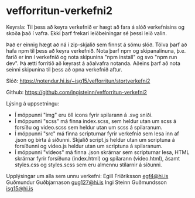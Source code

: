 # vefforritun-verkefni2
Keyrsla:
Til þess að keyra verkefnið er hægt að fara á slóð verkefnisins og skoða það í vafra. Ekki þarf frekari leiðbeiningar sé þessi leið valin.

Það er einnig hægt að ná í zip-skjalið sem finnst á sömu slóð.
Tölva þarf að hafa npm til þess að keyra verkefnið.
Nota þarf npm og skipanalínuna, þ.e. farið er inn í verkefnið og
nota skipunina "npm install" og svo "npm run dev".
Þá ætti forritið að keyrast á aðalvafra notanda. Aðeins þarf að nota seinni skipunina til þess að opna verkefnið aftur.


Slóð:
https://notendur.hi.is/~isg15/vefforritun/stortverkefni2

Github: https://github.com/ingisteinn/vefforritun-verkefni2


Lýsing á uppsetningu:
- Í möppunni "img" eru öll icons fyrir spilarann á .svg sniði.
- Í möppunni "scss" má finna index.scss, sem heldur utan um scss á forsíðu og video.scss sem heldur utan um scss á spilaranum.
- Í möppunni "src" má finna scripturnar fyrir verkefnið sem lesa inn af .json og birta á síðunni. Skjalið script.js heldur utan um scriptuna á forsíðunni og video.js heldur utan um scriptuna á spilaranum.
- Í möppunni "videos" má finna .json skrárnar sem scripturnar lesa, HTML skrárnar fyrir forsíðuna (index.html) og spilarann (video.html), ásamt styles.css og styles.scss sem eru almennu stílarnir á síðunni.

Upplýsingar um alla sem unnu verkefni:
Egill Friðriksson egf4@hi.is
Guðmundur Guðbjarnason gug127@hi.is
Ingi Steinn Guðmundsson isg15@hi.is
